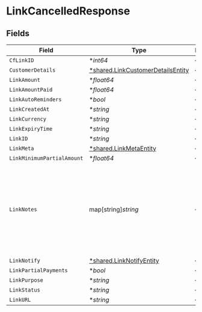 # LinkCancelledResponse


## Fields

| Field                                                                                                       | Type                                                                                                        | Required                                                                                                    | Description                                                                                                 | Example                                                                                                     |
| ----------------------------------------------------------------------------------------------------------- | ----------------------------------------------------------------------------------------------------------- | ----------------------------------------------------------------------------------------------------------- | ----------------------------------------------------------------------------------------------------------- | ----------------------------------------------------------------------------------------------------------- |
| `CfLinkID`                                                                                                  | **int64*                                                                                                    | :heavy_minus_sign:                                                                                          | N/A                                                                                                         |                                                                                                             |
| `CustomerDetails`                                                                                           | [*shared.LinkCustomerDetailsEntity](../../../pkg/models/shared/linkcustomerdetailsentity.md)                | :heavy_minus_sign:                                                                                          | N/A                                                                                                         |                                                                                                             |
| `LinkAmount`                                                                                                | **float64*                                                                                                  | :heavy_minus_sign:                                                                                          | N/A                                                                                                         |                                                                                                             |
| `LinkAmountPaid`                                                                                            | **float64*                                                                                                  | :heavy_minus_sign:                                                                                          | N/A                                                                                                         |                                                                                                             |
| `LinkAutoReminders`                                                                                         | **bool*                                                                                                     | :heavy_minus_sign:                                                                                          | N/A                                                                                                         |                                                                                                             |
| `LinkCreatedAt`                                                                                             | **string*                                                                                                   | :heavy_minus_sign:                                                                                          | N/A                                                                                                         |                                                                                                             |
| `LinkCurrency`                                                                                              | **string*                                                                                                   | :heavy_minus_sign:                                                                                          | N/A                                                                                                         |                                                                                                             |
| `LinkExpiryTime`                                                                                            | **string*                                                                                                   | :heavy_minus_sign:                                                                                          | N/A                                                                                                         |                                                                                                             |
| `LinkID`                                                                                                    | **string*                                                                                                   | :heavy_minus_sign:                                                                                          | N/A                                                                                                         |                                                                                                             |
| `LinkMeta`                                                                                                  | [*shared.LinkMetaEntity](../../../pkg/models/shared/linkmetaentity.md)                                      | :heavy_minus_sign:                                                                                          | N/A                                                                                                         |                                                                                                             |
| `LinkMinimumPartialAmount`                                                                                  | **float64*                                                                                                  | :heavy_minus_sign:                                                                                          | N/A                                                                                                         |                                                                                                             |
| `LinkNotes`                                                                                                 | map[string]*string*                                                                                         | :heavy_minus_sign:                                                                                          | Key-value pair that can be used to store additional information about the entity. Maximum 5 key-value pairs | {"key_1":"value_1","key_2":"value_2"}                                                                       |
| `LinkNotify`                                                                                                | [*shared.LinkNotifyEntity](../../../pkg/models/shared/linknotifyentity.md)                                  | :heavy_minus_sign:                                                                                          | N/A                                                                                                         |                                                                                                             |
| `LinkPartialPayments`                                                                                       | **bool*                                                                                                     | :heavy_minus_sign:                                                                                          | N/A                                                                                                         |                                                                                                             |
| `LinkPurpose`                                                                                               | **string*                                                                                                   | :heavy_minus_sign:                                                                                          | N/A                                                                                                         |                                                                                                             |
| `LinkStatus`                                                                                                | **string*                                                                                                   | :heavy_minus_sign:                                                                                          | N/A                                                                                                         |                                                                                                             |
| `LinkURL`                                                                                                   | **string*                                                                                                   | :heavy_minus_sign:                                                                                          | N/A                                                                                                         |                                                                                                             |